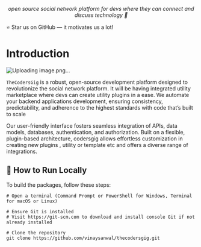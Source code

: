 <p align="center">
  <i align="center">open source social network platform for devs where they can connect and discuss technology  🚀</i>
</p>

⭐ Star us on GitHub — it motivates us a lot!


# Introduction

![Uploading image.png…]()


`TheCodersGig` is a robust, open-source development platform designed to revolutionize the social network platform. 
It will be having integrated utility marketplace where devs can create utility plugins in a ease. 
We automate your backend applications development, ensuring consistency, predictability, and adherence to the highest standards with code that’s built to scale

Our user-friendly interface fosters seamless integration of APIs, data models, databases, authentication, and authorization. Built on a flexible, plugin-based architecture, codersgig allows effortless customization in creating new plugins , utility or template etc and offers a diverse range of integrations.


## 📝 How to Run Locally

To build the packages, follow these steps:

```shell
# Open a terminal (Command Prompt or PowerShell for Windows, Terminal for macOS or Linux)

# Ensure Git is installed
# Visit https://git-scm.com to download and install console Git if not already installed

# Clone the repository
git clone https://github.com/vinaysanwal/thecodersgig.git


```
